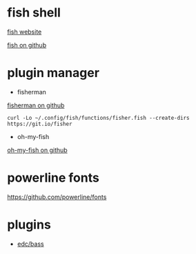 # fish shell


[fish website](https://fishshell.com/)

[fish on github](https://github.com/fish-shell/fish-shell)

# plugin manager

+ fisherman

[fisherman on github](https://github.com/fisherman/fisherman)

`curl -Lo ~/.config/fish/functions/fisher.fish --create-dirs https://git.io/fisher`

+ oh-my-fish

[oh-my-fish on github](https://github.com/oh-my-fish)

# powerline fonts

https://github.com/powerline/fonts

# plugins

+ [edc/bass](https://github.com/edc/bass)
